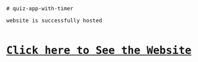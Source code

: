 <pre>
# quiz-app-with-timer

website is successfully hosted 

<h1><a href="https://krie1309.github.io/Quiz_App_with_Timer/" target="_blank">Click here to See the Website</a></h1>
</pre>

